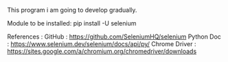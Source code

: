 This program i am going to develop gradually.

Module to be installed:
pip install -U selenium

References : 
GitHub : https://github.com/SeleniumHQ/selenium
Python Doc : https://www.selenium.dev/selenium/docs/api/py/
Chrome Driver : https://sites.google.com/a/chromium.org/chromedriver/downloads
